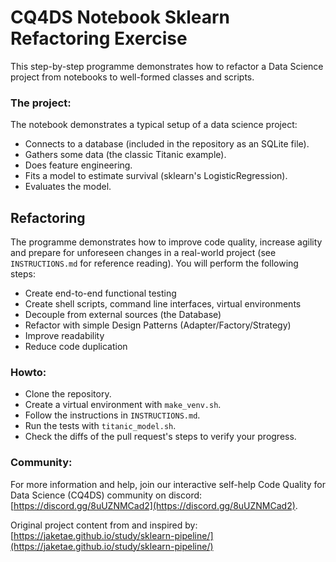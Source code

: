 # CQ4DS Notebook Sklearn Refactoring Exercise

This step-by-step programme demonstrates how to refactor a Data Science project from notebooks to well-formed classes and scripts.  

### The project:

The notebook demonstrates a typical setup of a data science project:

- Connects to a database (included in the repository as an SQLite file).
- Gathers some data (the classic Titanic example).
- Does feature engineering.
- Fits a model to estimate survival (sklearn's LogisticRegression).
- Evaluates the model.

## Refactoring

The programme demonstrates how to improve code quality, increase agility and prepare for unforeseen changes in a real-world project (see `INSTRUCTIONS.md` for reference reading). You will perform the following steps:

- Create end-to-end functional testing
- Create shell scripts, command line interfaces, virtual environments
- Decouple from external sources (the Database)
- Refactor with simple Design Patterns (Adapter/Factory/Strategy)
- Improve readability
- Reduce code duplication

### Howto:

- Clone the repository.
- Create a virtual environment with `make_venv.sh`.
- Follow the instructions in `INSTRUCTIONS.md`.
- Run the tests with `titanic_model.sh`.
- Check the diffs of the pull request's steps to verify your progress.

### Community:

For more information and help, join our interactive self-help Code Quality for Data Science (CQ4DS) community on discord: [https://discord.gg/8uUZNMCad2](https://discord.gg/8uUZNMCad2).

Original project content from and inspired by: [https://jaketae.github.io/study/sklearn-pipeline/](https://jaketae.github.io/study/sklearn-pipeline/)

